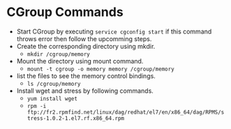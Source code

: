 # CGroup Commands
  * Start CGroup by executing ``` service cgconfig start ``` if this command throws error then follow the upcomming steps.
  * Create the corresponding directory using mkdir.
    * ``` mkdir /cgroup/memory ```
  * Mount the directory using mount command.
    * ``` mount -t cgroup -o memory memory /cgroup/memory ```
  * list the files to see the memory control bindings.
    * ``` ls /cgroup/memory ```
  * Install wget and stress by following commands.
    * ``` yum install wget ```
    * ``` rpm -i ftp://fr2.rpmfind.net/linux/dag/redhat/el7/en/x86_64/dag/RPMS/stress-1.0.2-1.el7.rf.x86_64.rpm ```
  
